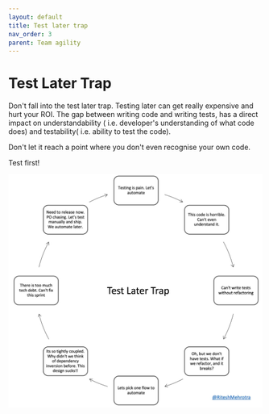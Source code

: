 ```yaml
---
layout: default
title: Test later trap
nav_order: 3
parent: Team agility
---
```



# Test Later Trap

Don't fall into the test later trap. Testing later can get really expensive and hurt your ROI. The gap between writing code and writing tests, has a direct impact on understandability ( i.e. developer's understanding of what code does) and testability( i.e. ability to test the code).

Don't let it reach a point where you don't even recognise your own code.

Test first!

![img_2.png](img_2.png)